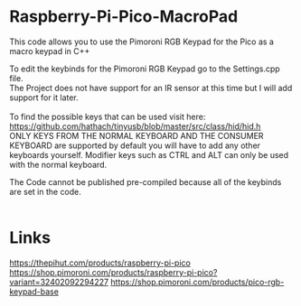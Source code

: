 # Raspberry-Pi-Pico-MacroPad
This code allows you to use the Pimoroni RGB Keypad for the Pico as a macro keypad in C++

To edit the keybinds for the Pimoroni RGB Keypad go to the Settings.cpp file.<br>
The Project does not have support for an IR sensor at this time but I will add support for it later. <br>
<br>
To find the possible keys that can be used visit here: https://github.com/hathach/tinyusb/blob/master/src/class/hid/hid.h <br>
ONLY KEYS FROM THE NORMAL KEYBOARD AND THE CONSUMER KEYBOARD are supported by default you will have to add any other keyboards yourself. Modifier keys such as CTRL and ALT can only be used with the normal keyboard.<br>

The Code cannot be published pre-compiled because all of the keybinds are set in the code. <br>
<br>
# Links
https://thepihut.com/products/raspberry-pi-pico
https://shop.pimoroni.com/products/raspberry-pi-pico?variant=32402092294227
https://shop.pimoroni.com/products/pico-rgb-keypad-base
